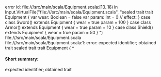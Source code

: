 error id: file://<WORKSPACE>/src/main/scala/Equipment.scala:[13..18) in Input.VirtualFile("file://<WORKSPACE>/src/main/scala/Equipment.scala", "sealed trait trait Equipment {
  var wear: Boolean = false
  var param: Int = 0
//  effect:
}
case class Sword() extends Equipment {
  wear = true
  param = 100
}
case class Armor() extends Equipment {
  wear = true
  param = 10
}
case class Shield() extends Equipment {
  wear = true
  param = 50
}
")
file://<WORKSPACE>/src/main/scala/Equipment.scala
file://<WORKSPACE>/src/main/scala/Equipment.scala:1: error: expected identifier; obtained trait
sealed trait trait Equipment {
             ^
#### Short summary: 

expected identifier; obtained trait